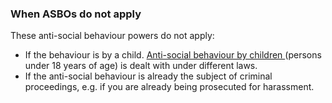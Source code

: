 ###  **When** **ASBOs do not apply**

These anti-social behaviour powers do not apply:

  * If the behaviour is by a child. [ Anti-social behaviour by children ](https://www.citizensinformation.ie/en/justice/children-and-young-offenders/anti-social-behaviour-by-children/) (persons under 18 years of age) is dealt with under different laws. 
  * If the anti-social behaviour is already the subject of criminal proceedings, e.g. if you are already being prosecuted for harassment. 
